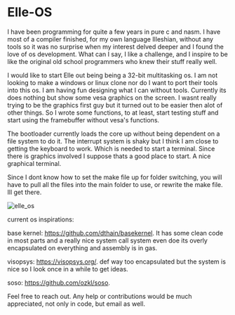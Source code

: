 # Elle-OS

I have been programming for quite a few years in pure c and nasm. I have most of a compiler finished, for my own language Illeshian, without any tools so it was no surprise when my interest delved deeper and I found the love of os development. What can I say, I like a challenge, and I inspire to be like the original old school programmers who knew their stuff really well. 

I would like to start Elle out being being a 32-bit multitasking os. I am not looking to make a windows or linux clone nor do I want to port their tools into this os. I am having fun designing what I can without tools. Currently its does nothing but show some vesa graphics on the screen. I wasnt really trying to be the graphics first guy but it turned out to be easier then alot of other things. So I wrote some functions, to at least, start testing stuff and start using the framebuffer without vesa's functions.

The bootloader currently loads the core up without being dependent on a file system to do it. The interrupt system is shaky but I think I am close to getting the keyboard to work. Which is needed to start a terminal. Since there is graphics involved I suppose thats a good place to start. A nice graphical terminal. 

Since I dont know how to set the make file up for folder switching, you will have to pull all the files into the main folder to use, or rewrite the make file. Ill get there.



![elle_os](https://github.com/ravenleeblack/Elle-OS/assets/76606152/62338810-4413-47a3-a214-1c31e8296587)




current os inspirations:  

base kernel: https://github.com/dthain/basekernel. It has some clean code in most parts and a really nice system call system
even doe its overly encapsulated on everything and assembly is in gas.

visopsys: https://visopsys.org/. def way too encapsulated but the system is nice so I look once in a while to get ideas.

soso: https://github.com/ozkl/soso.


Feel free to reach out. Any help or contributions would be much appreciated, not only in code, but email as well.






